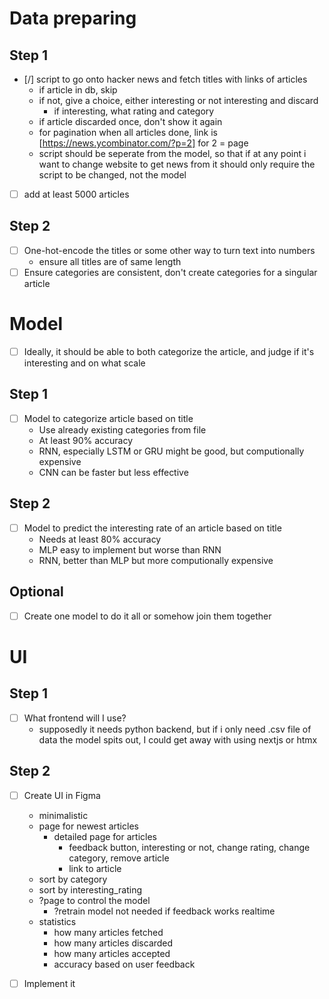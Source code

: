 # Data preparing
## Step 1
- [/] script to go onto hacker news and fetch titles with links of articles
    - if article in db, skip
    - if not, give a choice, either interesting or not interesting and discard
        - if interesting, what rating and category
    - if article discarded once, don't show it again
    - for pagination when all articles done, link is [https://news.ycombinator.com/?p=2] for 2 = page
    - script should be seperate from the model, so that if at any point i want to change website to get news from
        it should only require the script to be changed, not the model
- [ ] add at least 5000 articles

## Step 2
- [ ] One-hot-encode the titles or some other way to turn text into numbers
    - ensure all titles are of same length
- [ ] Ensure categories are consistent, don't create categories for a singular article

# Model
- [ ] Ideally, it should be able to both categorize the article, and judge if it's interesting and on what scale

## Step 1
- [ ] Model to categorize article based on title
    - Use already existing categories from file
    - At least 90% accuracy
    - RNN, especially LSTM or GRU might be good,
    but computionally expensive
    - CNN can be faster but less effective

## Step 2
- [ ] Model to predict the interesting rate of an article based on title
    - Needs at least 80% accuracy
    - MLP easy to implement but worse than RNN
    - RNN, better than MLP but more computionally expensive

## Optional
- [ ] Create one model to do it all or somehow join them together

# UI
## Step 1
- [ ] What frontend will I use?
    - supposedly it needs python backend,
    but if i only need .csv file of data the model spits out,
    I could get away with using nextjs or htmx

## Step 2
- [ ] Create UI in Figma
    - minimalistic
    - page for newest articles
        - detailed page for articles
            - feedback button,
            interesting or not,
            change rating,
            change category,
            remove article
            - link to article
    - sort by category
    - sort by interesting_rating
    - ?page to control the model
        - ?retrain model not needed if feedback works realtime
    - statistics
        - how many articles fetched
        - how many articles discarded
        - how many articles accepted
        - accuracy based on user feedback

- [ ] Implement it
